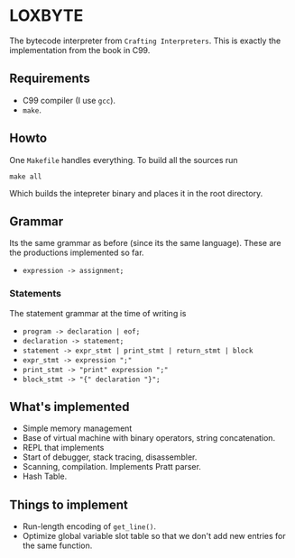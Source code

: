 # LOXBYTE
The bytecode interpreter from `Crafting Interpreters`. This is exactly the implementation
from the book in C99.


## Requirements
- C99 compiler (I use `gcc`).
- `make`.


## Howto
One `Makefile` handles everything. To build all the sources run 

`make all`

Which builds the intepreter binary and places it in the root directory.

## Grammar
Its the same grammar as before (since its the same language). These are the productions
implemented so far.

- `expression -> assignment;`


### Statements
The statement grammar at the time of writing is 

- `program -> declaration | eof;`
- `declaration -> statement;`
- `statement -> expr_stmt | print_stmt | return_stmt | block`
- `expr_stmt -> expression ";"`
- `print_stmt -> "print" expression ";"`
- `block_stmt -> "{" declaration "}";`




## What's implemented
- Simple memory management
- Base of virtual machine with binary operators, string concatenation.
- REPL that implements 
- Start of debugger, stack tracing, disassembler.
- Scanning, compilation. Implements Pratt parser. 
- Hash Table.


## Things to implement
- Run-length encoding of `get_line()`.
- Optimize global variable slot table so that we don't add new entries for the same function.
